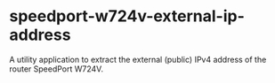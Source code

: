 # speedport-w724v-external-ip-address
A utility application to extract the external (public) IPv4 address of the router SpeedPort W724V.

